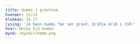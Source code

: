 ```yaml
---
title: Gummi í grautnum
hvenaer: 12/23
klukkan: 16-17
lysing: 'Já hann Gummi fær sér graut, þriðja árið í röð!'
hvar: Heima hjá Gumma
mynd: /myndir/hmmm.png
---
```


